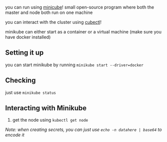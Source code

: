 you can run using [minicube](https://minikube.sigs.k8s.io/docs/start/?)!
small open-source program where both the master and node both run on one machine

you can interact with the cluster using [cubectl](https://kubernetes.io/docs/tasks/tools/)!


minikube can either start as a container or a virtual machine (make sure you have docker installed)

## Setting it up
you can start minikube by running `minikube start --driver=docker`

## Checking
just use `minikube status`

## Interacting with Minikube
1. get the node using `kubectl get node`

*Note: when creating secrets, you can just use `echo -n datahere | base64` to encode it*